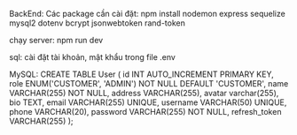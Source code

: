 BackEnd:
Các package cần cài đặt:
npm install nodemon express sequelize mysql2 dotenv bcrypt jsonwebtoken rand-token

chạy server:
npm run dev

sql: cài đặt tài khoản, mật khẩu trong file .env

MySQL:
CREATE TABLE User (
    id INT AUTO_INCREMENT PRIMARY KEY,
    role ENUM('CUSTOMER', 'ADMIN') NOT NULL DEFAULT 'CUSTOMER',
    name VARCHAR(255) NOT NULL,
    address VARCHAR(255),
    avatar varchar(255),
    bio TEXT,
    email VARCHAR(255) UNIQUE,
    username VARCHAR(50) UNIQUE,
    phone VARCHAR(20),
    password VARCHAR(255) NOT NULL,
    refresh_token VARCHAR(255)
);

<!-- create table user(
    id int primary key auto_increment,
    role enum("CUSTOMER", "ADMIN") not null,
    name varchar(255) not null,
    gmail varchar(255) unique not null,
    address varchar(255),
    avatar varchar(255),
    bio text,
    phone varchar(15), 
    password varchar(255) not null
); -->